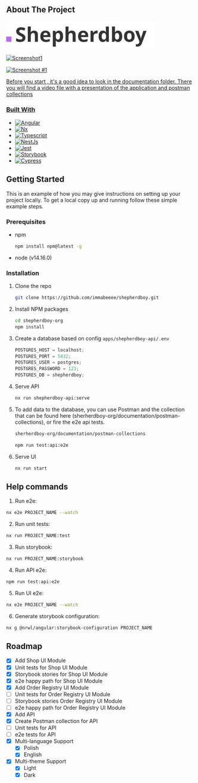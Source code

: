 <!-- ABOUT THE PROJECT -->

## About The Project

[![Logo](https://raw.githubusercontent.com/immabeeee/shepherdboy/db79beeb63990960910f17514a05d3e86ddf67d2/shepherdboy-org/apps/shepherdboy-ui/src/assets/images/logo.svg)](https://github.com/immabeeee/shepherdboy/)

[![Screenshot1](=400x300)]()

<a name="screenshot1" href="https://github.com/immabeeee/shepherdboy/blob/main/shepherdboy-org/documentation/screenshots/1.png"><img align="center" src="[/docs/img/areg-sdk-1280x360px-logo.png](https://github.com/immabeeee/shepherdboy/blob/main/shepherdboy-org/documentation/screenshots/1.png?raw=true)" alt="Screenshot #1" style="width:400px;height:200px"/>

Before you start , it's a good idea to look in the documentation folder. There you will find a video file with a presentation of the application and postman collections

### Built With

- [![Angular][angular.io]][angular-url]
- [![Nx][nx.dev]][nx-url]
- [![Typescript][typescript.io]][typescript-url]
- [![NestJs][nestjs.com]][nestjs-url]
- [![Jest][jestjs.io]][jest-url]
- [![Storybook][storybook.js.org]][storybook-url]
- [![Cypress][cypress.io]][cypress-url]

<!-- GETTING STARTED -->

## Getting Started

This is an example of how you may give instructions on setting up your project locally.
To get a local copy up and running follow these simple example steps.

### Prerequisites

- npm

  ```sh
  npm install npm@latest -g
  ```

- node (v14.16.0)

### Installation

1. Clone the repo
   ```sh
   git clone https://github.com/immabeeee/shepherdboy.git
   ```
2. Install NPM packages
   ```sh
   cd shepherdboy-org
   npm install
   ```
3. Create a database based on config `apps/shepherdboy-api/.env`
   ```js
   POSTGRES_HOST = localhost;
   POSTGRES_PORT = 5432;
   POSTGRES_USER = postgres;
   POSTGRES_PASSWORD = 123;
   POSTGRES_DB = shepherdboy;
   ```
4. Serve API

   ```sh
   nx run shepherdboy-api:serve
   ```

5. To add data to the database, you can use Postman and the collection that can be found here (sherherdboy-org/documentation/postman-collections), or fire the e2e api tests.

   ```sh
   sherherdboy-org/documentation/postman-collections
   ```

   ```sh
   npm run test:api:e2e
   ```

6. Serve UI
   ```sh
   nx run start
   ```
   <!-- HELP COMMANDS -->

## Help commands

1. Run e2e:

```sh
nx e2e PROJECT_NAME --watch
```

2. Run unit tests:

```sh
nx run PROJECT_NAME:test
```

3. Run storybook:

```sh
nx run PROJECT_NAME:storybook
```

4. Run API e2e:

```sh
npm run test:api:e2e
```

5. Run UI e2e:

```sh
nx e2e PROJECT_NAME --watch
```

6. Generate storybook configuration:

```sh
nx g @nrwl/angular:storybook-configuration PROJECT_NAME
```

<!-- ROADMAP -->

## Roadmap

- [x] Add Shop UI Module
- [x] Unit tests for Shop UI Module
- [x] Storybook stories for Shop UI Module
- [x] e2e happy path for Shop UI Module
- [x] Add Order Registry UI Module
- [ ] Unit tests for Order Registry UI Module
- [ ] Storybook stories Order Registry UI Module
- [ ] e2e happy path for Order Registry UI Module
- [x] Add API
- [x] Create Postman collection for API
- [ ] Unit tests for API
- [ ] e2e tests for API
- [x] Multi-language Support
  - [x] Polish
  - [x] English
- [x] Multi-theme Support
  - [x] Light
  - [x] Dark

<!-- MARKDOWN LINKS & IMAGES -->

[angular.io]: https://img.shields.io/badge/Angular-DD0031?style=for-the-badge&logo=angular&logoColor=white
[angular-url]: https://github.com/angular
[nx.dev]: https://img.shields.io/badge/nx_workspace-002E52?style=for-the-badge&logo=nx&logoColor=white
[nx-url]: https://nx.dev
[typescript.io]: https://img.shields.io/badge/typescript-3178c6?style=for-the-badge&logo=typescript&logoColor=white
[typescript-url]: https://www.typescriptlang.org/
[nestjs.com]: https://img.shields.io/badge/nest_js-ea2845?style=for-the-badge&logo=nestjs&logoColor=white
[nestjs-url]: https://nestjs.com/
[jestjs.io]: https://img.shields.io/badge/jest-15c213?style=for-the-badge&logo=jest&logoColor=white
[jest-url]: https://jestjs.io
[storybook.js.org]: https://img.shields.io/badge/storybook-FF4785?style=for-the-badge&logo=storybook&logoColor=white
[storybook-url]: https://storybook.js.org
[cypress.io]: https://img.shields.io/badge/cypress-04c38e?style=for-the-badge&logo=cypress&logoColor=white
[cypress-url]: https://cypress.io
